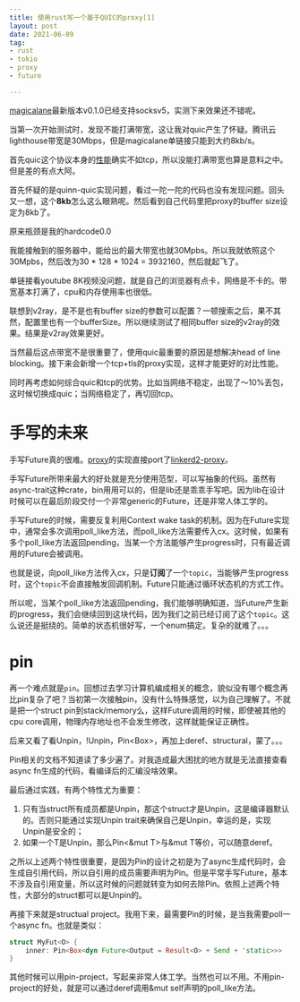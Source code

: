 ```yaml
---
title: 使用rust写一个基于QUIC的proxy[1]
layout: post
date: 2021-06-09
tag:
- rust
- tokio
- proxy
- future

---
```


[magicalane](https://github.com/magicalne/magicalane)最新版本v0.1.0已经支持socksv5，实测下来效果还不错呢。

当第一次开始测试时，发现不能打满带宽，这让我对quic产生了怀疑。腾讯云lighthouse带宽是30Mbps，但是magicalane单链接只能到大约8kb/s。

首先quic这个协议本身的[性能](https://github.com/quicwg/base-drafts/wiki/21st-Implementation-Draft#perf-features-tested)确实不如tcp，所以没能打满带宽也算是意料之中。但是差的有点大阿。

首先怀疑的是quinn-quic实现问题，看过一陀一陀的代码也没有发现问题。回头又一想，这个**8kb**怎么这么眼熟呢。然后看到自己代码里把proxy的buffer size设定为8kb了。

原来瓶颈是我的hardcode0.0

我能接触到的服务器中，能给出的最大带宽也就30Mpbs。所以我就依照这个30Mpbs，然后改为30 * 128 * 1024 = 3932160，然后就起飞了。

单链接看youtube 8K视频没问题，就是自己的浏览器有点卡，网络是不卡的。带宽基本打满了，cpu和内存使用率也很低。

联想到v2ray，是不是也有buffer size的参数可以配置？一顿搜索之后，果不其然，配置里也有一个bufferSize。所以继续测试了相同buffer size的v2ray的效果。结果是v2ray效果更好。

当然最后这点带宽不是很重要了，使用quic最重要的原因是想解决head of line blocking。接下来会新增一个tcp+tls的proxy实现，这样才能更好的对比性能。

同时再考虑如何综合quic和tcp的优势。比如当网络不稳定，出现了～10%丢包，这时候切换成quic；当网络稳定了，再切回tcp。

# 手写的**未来**

手写Future真的很难。[proxy](https://github.com/magicalne/socks5lib/blob/main/src/proxy.rs)的实现直接port了[linkerd2-proxy](https://github.com/linkerd/linkerd2-proxy/blob/main/linkerd/duplex/src/lib.rs)。

手写Future所带来最大的好处就是充分使用范型，可以写抽象的代码。虽然有async-trait这种crate，bin用用可以的，但是lib还是乖乖手写吧。因为lib在设计时候可以在最后阶段交付一个非常generic的Future，还是非常人体工学的。

手写Future的时候，需要反复利用Context wake task的机制。因为在Future实现中，通常会多次调用poll_like方法，而poll_like方法需要传入cx。这时候，如果有多个poll_like方法返回pending，当某一个方法能够产生progress时，只有最近调用的Future会被调用。

也就是说，向poll_like方法传入cx，只是**订阅**了一个`topic`，当能够产生progress时，这个`topic`不会直接触发回调机制。Future只能通过循环状态机的方式工作。

所以呢，当某个poll_like方法返回pending，我们能够明确知道，当Future产生新的progress，我们会继续回到这块代码，因为我们之前已经订阅了这个`topic`。这么说还是挺绕的。简单的状态机很好写，一个enum搞定。复杂的就难了。。。

# pin

再一个难点就是`pin`。回想过去学习计算机编成相关的概念，貌似没有哪个概念再比pin复杂了吧？当初第一次接触pin，没有什么特殊感觉，以为自己理解了。不就是把一个struct pin到stack/memory么，这样Future调用的时候，即使被其他的cpu core调用，物理内存地址也不会发生修改，这样就能保证正确性。

后来又看了看Unpin，!Unpin，Pin<Box<T>>，再加上deref、structural，蒙了。。。

Pin相关的文档不知道读了多少遍了。对我造成最大困扰的地方就是无法直接查看async fn生成的代码，看编译后的汇编没啥效果。

最后通过实践，有两个特性尤为重要：

1. 只有当struct所有成员都是Unpin，那这个struct才是Unpin，这是编译器默认的。否则只能通过实现Unpin trait来确保自己是Unpin，幸运的是，实现Unpin是安全的；
2. 如果一个T是Unpin，那么Pin<&mut T>与&mut T等价，可以随意deref。

之所以上述两个特性很重要，是因为Pin的设计之初是为了async生成代码时，会生成自引用代码，所以自引用的成员需要声明为Pin。但是平常手写Future，基本不涉及自引用变量，所以这时候的问题就转变为如何去除Pin。依照上述两个特性，大部分的struct都可以是Unpin的。

再接下来就是structual project。我用下来，最需要Pin的时候，是当我需要poll一个async fn。也就是类似：

```rust
struct MyFut<O> {
    inner: Pin<Box<dyn Future<Output = Result<O> + Send + 'static>>>
}
```

其他时候可以用pin-project，写起来非常人体工学。当然也可以不用。不用pin-project的好处，就是可以通过deref调用&mut self声明的poll_like方法。
